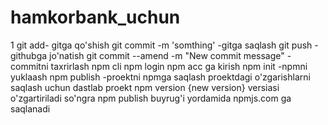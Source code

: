 # hamkorbank_uchun
1 git add- gitga qo'shish
git commit -m 'somthing' -gitga saqlash
git push -githubga jo'natish
git commit --amend -m "New commit message" -commitni taxrirlash
npm cli
npm login npm acc ga kirish
npm init -npmni yuklaash
npm publish -proektni npmga saqlash
proektdagi o'zgarishlarni saqlash uchun dastlab proekt npm version {new version} versiasi o'zgartiriladi so'ngra npm publish buyrug'i yordamida npmjs.com ga saqlanadi 
